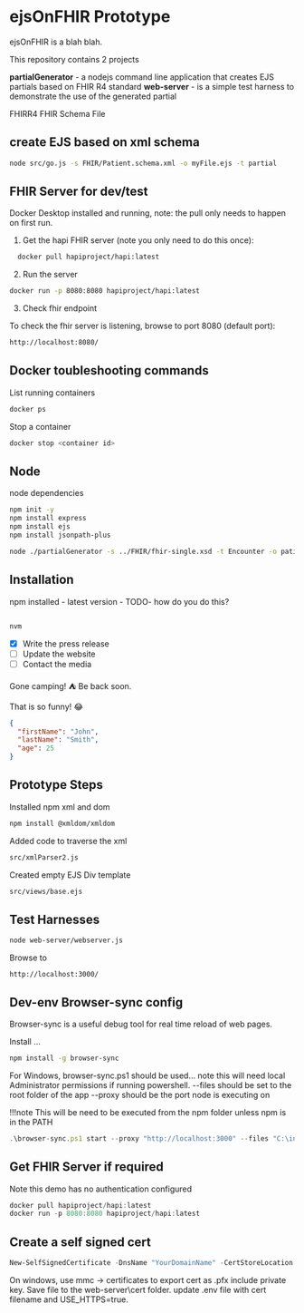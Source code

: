 # ejsOnFHIR Prototype

ejsOnFHIR is a blah blah.

This repository contains 2 projects

**partialGenerator** - a nodejs command line application that creates EJS partials based on FHIR R4 standard
**web-server** - is a simple test harness to demonstrate the use of the generated partial


FHIRR4
FHIR Schema File

## create EJS based on xml schema


```bash
node src/go.js -s FHIR/Patient.schema.xml -o myFile.ejs -t partial
```

## FHIR Server for dev/test

Docker Desktop installed and running, note: the pull only needs to happen on first run.

1. Get the hapi FHIR server (note you only need to do this once):

```bash
  docker pull hapiproject/hapi:latest
```

2. Run the server
```bash
docker run -p 8080:8080 hapiproject/hapi:latest
``` 

3. Check fhir endpoint

To check the fhir server is listening, browse to port 8080 (default port):
```bash
http://localhost:8080/
```

## Docker toubleshooting commands

List running containers
```bash
docker ps
```
Stop a container

```bash
docker stop <container id>
```


## Node

node dependencies

```bash
npm init -y
npm install express
npm install ejs
npm install jsonpath-plus
```

```bash
node ./partialGenerator -s ../FHIR/fhir-single.xsd -t Encounter -o patient.ejs 
```

## Installation

npm installed - latest version -
TODO- how do you do this?

```bash

nvm
```

- [x] Write the press release
- [ ] Update the website
- [ ] Contact the media

Gone camping! :tent: Be back soon.

That is so funny! :joy:

```json
{
  "firstName": "John",
  "lastName": "Smith",
  "age": 25
}
```

## Prototype Steps

Installed npm xml and dom

```bash
npm install @xmldom/xmldom
```

Added code to traverse the xml

```bash
src/xmlParser2.js
```

Created empty EJS Div template

```bash
src/views/base.ejs
```

## Test Harnesses

```bash
node web-server/webserver.js
```

Browse to

```url
http://localhost:3000/
```



## Dev-env Browser-sync config

Browser-sync is a useful debug tool for real time reload of web pages.

Install ...
```bash
npm install -g browser-sync
```

For Windows, browser-sync.ps1 should be used... note this will need local Administrator permissions if running powershell.
--files should be set to the root folder of the app
--proxy should be the port node is executing on

!!!note This will be need to be executed from the npm folder unless npm is in the PATH

```js
.\browser-sync.ps1 start --proxy "http://localhost:3000" --files "C:\inchware\repo\uni\ip\ejsOnFHIR"  --no-notify

```

## Get FHIR Server if required

Note this demo has no authentication configured

```js
docker pull hapiproject/hapi:latest
docker run -p 8080:8080 hapiproject/hapi:latest
```

## Create a self signed cert

```powershell
New-SelfSignedCertificate -DnsName "YourDomainName" -CertStoreLocation "cert:\LocalMachine\My"
```

On windows, use mmc -> certificates to export cert as .pfx include private key. Save file to the web-server\cert folder. 
update .env file with cert filename and USE_HTTPS=true.